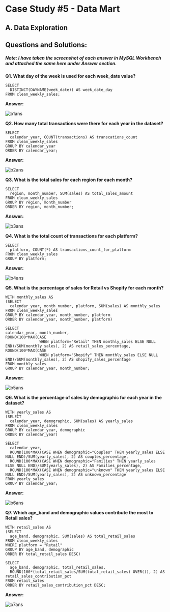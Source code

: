 # Case Study #5 - Data Mart

## A. Data Exploration

## Questions and Solutions:

##### Note: I have taken the screenshot of each answer in MySQL Workbench and attached the same here under Answer section.

**Q1. What day of the week is used for each week_date value?**

```
SELECT 
  DISTINCT(DAYNAME(week_date)) AS week_date_day 
FROM clean_weekly_sales;

```

**Answer:**


![b1ans](https://github.com/rakeshbangla41/8_Week_SQL_Challenge/assets/132288134/7ca0073c-0e05-474e-815e-e145b41aa205)


**Q2. How many total transactions were there for each year in the dataset?**

```
SELECT 
  calendar_year, COUNT(transactions) AS transcations_count 
FROM clean_weekly_sales 
GROUP BY calendar_year 
ORDER BY calendar_year;

```

**Answer:**

![b2ans](https://github.com/rakeshbangla41/8_Week_SQL_Challenge/assets/132288134/4ccc0894-76ac-4468-b532-306ff0985e9e)


**Q3. What is the total sales for each region for each month?**

```
SELECT 
  region, month_number, SUM(sales) AS total_sales_amount 
FROM clean_weekly_sales 
GROUP BY region, month_number 
ORDER BY region, month_number;

```

**Answer:**


![b3ans](https://github.com/rakeshbangla41/8_Week_SQL_Challenge/assets/132288134/a271ad38-a8d7-420d-8ab6-29eff9294662)


**Q4. What is the total count of transactions for each platform?**

```
SELECT
  platform, COUNT(*) AS transactions_count_for_platform
FROM clean_weekly_sales
GROUP BY platform;

```

**Answer:**


![b4ans](https://github.com/rakeshbangla41/8_Week_SQL_Challenge/assets/132288134/ae66a01b-3318-4c7a-9aa1-a18dfc3afeb6)


**Q5. What is the percentage of sales for Retail vs Shopify for each month?**

```
WITH monthly_sales AS
(SELECT 
  calendar_year, month_number, platform, SUM(sales) AS monthly_sales 
FROM clean_weekly_sales 
GROUP BY calendar_year, month_number, platform 
ORDER BY calendar_year, month_number, platform)

SELECT 
calendar_year, month_number,
ROUND(100*MAX(CASE
	           WHEN platform="Retail" THEN monthly_sales ELSE NULL END)/SUM(monthly_sales), 2) AS retail_sales_percentage,
ROUND(100*MAX(CASE
	           WHEN platform="Shopify" THEN monthly_sales ELSE NULL END)/SUM(monthly_sales), 2) AS shopify_sales_percentage
FROM monthly_sales
GROUP BY calendar_year, month_number;

```

**Answer:**


![b5ans](https://github.com/rakeshbangla41/8_Week_SQL_Challenge/assets/132288134/b0ca8234-2529-4b77-a9b2-0f4482343afb)


**Q6. What is the percentage of sales by demographic for each year in the dataset?**

```
WITH yearly_sales AS
(SELECT 
  calendar_year, demographic, SUM(sales) AS yearly_sales 
FROM clean_weekly_sales 
GROUP BY calendar_year, demographic 
ORDER BY calendar_year)

SELECT 
  calendar_year,
  ROUND(100*MAX(CASE WHEN demographic="Couples" THEN yearly_sales ELSE NULL END)/SUM(yearly_sales), 2) AS couples_percentage,
  ROUND(100*MAX(CASE WHEN demographic="Families" THEN yearly_sales ELSE NULL END)/SUM(yearly_sales), 2) AS Families_percentage,
  ROUND(100*MAX(CASE WHEN demographic="unknown" THEN yearly_sales ELSE NULL END)/SUM(yearly_sales), 2) AS unknown_percentage
FROM yearly_sales
GROUP BY calendar_year;

```

**Answer:**


![b6ans](https://github.com/rakeshbangla41/8_Week_SQL_Challenge/assets/132288134/b52ea1cb-37db-4623-b8b3-e15305cfe96b)


**Q7. Which age_band and demographic values contribute the most to Retail sales?**

```
WITH retail_sales AS 
(SELECT 
  age_band, demographic, SUM(sales) AS total_retail_sales 
FROM clean_weekly_sales 
WHERE platform = "Retail" 
GROUP BY age_band, demographic 
ORDER BY total_retail_sales DESC)

SELECT 
  age_band, demographic, total_retail_sales, 
  ROUND(100*(total_retail_sales/SUM(total_retail_sales) OVER()), 2) AS retail_sales_contribution_pct 
FROM retail_sales 
ORDER BY retail_sales_contribution_pct DESC;

```

**Answer:**


![b7ans](https://github.com/rakeshbangla41/8_Week_SQL_Challenge/assets/132288134/96037b90-38b3-43ff-a779-6ae63d884333)





















